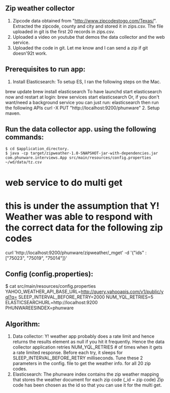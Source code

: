 Zip weather collector
---------------------
1. Zipcode data obtained from "http://www.zipcodestogo.com/Texas/". Extracted the zipcode, county and city and stored it in zips.csv. The file uploaded in git is the first 20 records in zips.csv.
2. Uploaded a video on youtube that demos the data collector and the web service.
3. Uploaded the code in git. Let me know and I can send a zip if git doesn\'92t work.

Prerequisites to run app:
-------------------------
1. Install Elasticsearch: To setup ES, I ran the following steps on the Mac.

brew update
brew install elasticsearch
To have launchd start elasticsearch now and restart at login:
brew services start elasticsearch
Or, if you don't want/need a background service you can just run:
elasticsearch
then run the following APIs
curl -X PUT "http://localhost:9200/phunware"
2. Setup maven.


Run the data collector app. using the following commands:
--------------------------
    $ cd $application_directory.
    $ java -cp target/zipweather-1.0-SNAPSHOT-jar-with-dependencies.jar com.phunware.interviews.App src/main/resources/config.properties ~/wd/data/tz.csv

# web service to do multi get
# this is under the assumption that Y! Weather was able to respond with the correct data for the following zip codes
curl 'http://localhost:9200/phunware/zipweather/_mget' -d '{"ids" : ["75023", "75019", "75014"]}'

Config (config.properties):
--------------------------
$ cat src/main/resources/config.properties 
YAHOO_WEATHER_API_BASE_URL=http://query.yahooapis.com/v1/public/yql?q=
SLEEP_INTERVAL_BEFORE_RETRY=2000
NUM_YQL_RETRIES=5
ELASTICSEARCHURL=http://localhost:9200
PHUNWAREESINDEX=phunware

Algorithm:
----------
1. Data collector: Y! weather app probably does a rate limit and hence returns the results element as null if you hit it frequently. 
Hence the data collector application retries NUM_YQL_RETRIES # of times when it gets a rate limited response. 
Before each try, it sleeps for SLEEP_INTERVAL_BEFORE_RETRY milliseconds. 
Tune these 2 parameters in the config. file to get the weather info. for all 20 zip codes.
2. Elasticsearch: The phunware index contains the zip weather mapping that stores the weather document for each zip code (_id = zip code)
Zip code has been chosen as the id so that you can use it for the multi get.

